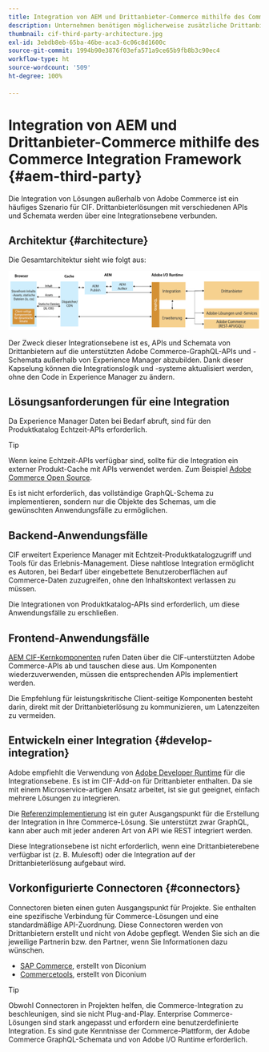 ```yaml
---
title: Integration von AEM und Drittanbieter-Commerce mithilfe des Commerce Integration Framework
description: Unternehmen benötigen möglicherweise zusätzliche Drittanbieterlösungen für den Handel, um ihre Storefront zu betreiben. Das Commerce Integration Framework (CIF) kann in solchen Integrationsszenarien verwendet werden, um eine Drittanbieterlösung für den Handel mit Adobe Experience Manager über I/O Runtime zu verbinden.
thumbnail: cif-third-party-architecture.jpg
exl-id: 3ebdb8eb-65ba-46be-aca3-6c06c8d1600c
source-git-commit: 1994b90e3876f03efa571a9ce65b9fb8b3c90ec4
workflow-type: ht
source-wordcount: '509'
ht-degree: 100%

---
```


# Integration von AEM und Drittanbieter-Commerce mithilfe des Commerce Integration Framework {#aem-third-party}

Die Integration von Lösungen außerhalb von Adobe Commerce ist ein häufiges Szenario für CIF. Drittanbieterlösungen mit verschiedenen APIs und Schemata werden über eine Integrationsebene verbunden.

## Architektur {#architecture}

Die Gesamtarchitektur sieht wie folgt aus:

![AEM Überblick über die Nicht-Magento-/Drittanbieter-Architektur](../assets//AEM_nonMagento_Architecture.png)

Der Zweck dieser Integrationsebene ist es, APIs und Schemata von Drittanbietern auf die unterstützten Adobe Commerce-GraphQL-APIs und -Schemata außerhalb von Experience Manager abzubilden. Dank dieser Kapselung können die Integrationslogik und -systeme aktualisiert werden, ohne den Code in Experience Manager zu ändern.

## Lösungsanforderungen für eine Integration

Da Experience Manager Daten bei Bedarf abruft, sind für den Produktkatalog Echtzeit-APIs erforderlich.

>[!TIP]
>
>Wenn keine Echtzeit-APIs verfügbar sind, sollte für die Integration ein externer Produkt-Cache mit APIs verwendet werden. Zum Beispiel [Adobe Commerce Open Source](https://business.adobe.com/de/products/magento/open-source.html).

Es ist nicht erforderlich, das vollständige GraphQL-Schema zu implementieren, sondern nur die Objekte des Schemas, um die gewünschten Anwendungsfälle zu ermöglichen.

## Backend-Anwendungsfälle

CIF erweitert Experience Manager mit Echtzeit-Produktkatalogzugriff und Tools für das Erlebnis-Management. Diese nahtlose Integration ermöglicht es Autoren, bei Bedarf über eingebettete Benutzeroberflächen auf Commerce-Daten zuzugreifen, ohne den Inhaltskontext verlassen zu müssen.

Die Integrationen von Produktkatalog-APIs sind erforderlich, um diese Anwendungsfälle zu erschließen.

## Frontend-Anwendungsfälle

[AEM CIF-Kernkomponenten](https://github.com/adobe/aem-core-cif-components) rufen Daten über die CIF-unterstützten Adobe Commerce-APIs ab und tauschen diese aus. Um Komponenten wiederzuverwenden, müssen die entsprechenden APIs implementiert werden.

Die Empfehlung für leistungskritische Client-seitige Komponenten besteht darin, direkt mit der Drittanbieterlösung zu kommunizieren, um Latenzzeiten zu vermeiden.

## Entwickeln einer Integration {#develop-integration}

Adobe empfiehlt die Verwendung von [Adobe Developer Runtime](https://developer.adobe.com/runtime/) für die Integrationsebene. Es ist im CIF-Add-on für Drittanbieter enthalten. Da sie mit einem Microservice-artigen Ansatz arbeitet, ist sie gut geeignet, einfach mehrere Lösungen zu integrieren.

Die [Referenzimplementierung](https://github.com/adobe/commerce-cif-graphql-integration-reference) ist ein guter Ausgangspunkt für die Erstellung der Integration in Ihre Commerce-Lösung. Sie unterstützt zwar GraphQL, kann aber auch mit jeder anderen Art von API wie REST integriert werden.

Diese Integrationsebene ist nicht erforderlich, wenn eine Drittanbieterebene verfügbar ist (z. B. Mulesoft) oder die Integration auf der Drittanbieterlösung aufgebaut wird.

## Vorkonfigurierte Connectoren {#connectors}

Connectoren bieten einen guten Ausgangspunkt für Projekte. Sie enthalten eine spezifische Verbindung für Commerce-Lösungen und eine standardmäßige API-Zuordnung. Diese Connectoren werden von Drittanbietern erstellt und nicht von Adobe gepflegt. Wenden Sie sich an die jeweilige Partnerin bzw. den Partner, wenn Sie Informationen dazu wünschen.

* [SAP Commerce](https://github.com/diconium/commerce-cif-graphql-integration-hybris), erstellt von Diconium
* [Commercetools](https://github.com/diconium/commerce-cif-graphql-integration-commercetool), erstellt von Diconium

>[!TIP]
>
>Obwohl Connectoren in Projekten helfen, die Commerce-Integration zu beschleunigen, sind sie nicht Plug-and-Play. Enterprise Commerce-Lösungen sind stark angepasst und erfordern eine benutzerdefinierte Integration. Es sind gute Kenntnisse der Commerce-Plattform, der Adobe Commerce GraphQL-Schemata und von Adobe I/O Runtime erforderlich.
